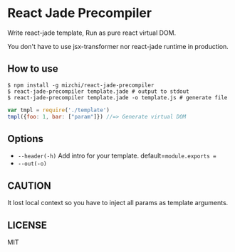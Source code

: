 # React Jade Precompiler

Write react-jade template, Run as pure react virtual DOM.

You don't have to use jsx-transformer nor react-jade runtime in production.

## How to use

```
$ npm install -g mizchi/react-jade-precompiler 
$ react-jade-precompiler template.jade # output to stdout
$ react-jade-precompiler template.jade -o template.js # generate file
```

```js
var tmpl = require('./template')
tmpl({foo: 1, bar: ["param"]}) //=> Generate virtual DOM 
```

## Options

- `--header(-h)` Add intro for your template. default=`module.exports =`
- `--out(-o)`

## CAUTION

It lost local context so you have to inject all params as template arguments.

## LICENSE

MIT
